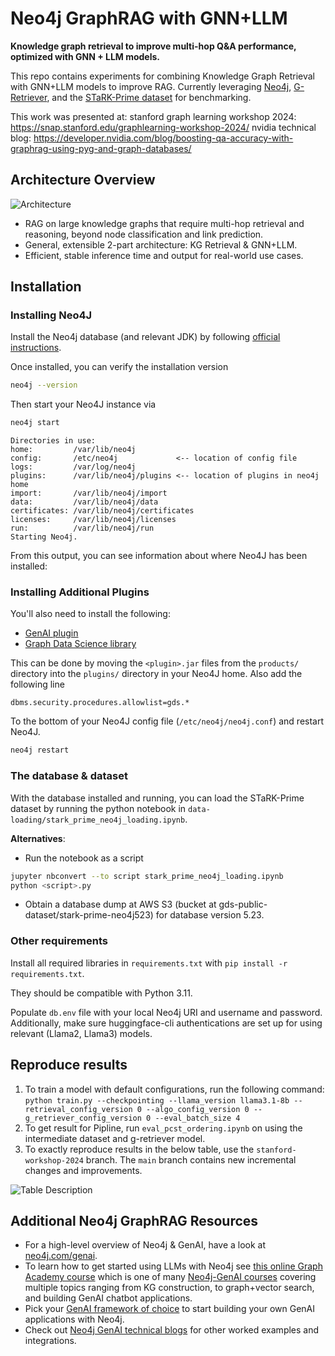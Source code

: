 # Neo4j GraphRAG with GNN+LLM

__Knowledge graph retrieval to improve multi-hop Q&A performance, optimized with GNN + LLM models.__

This repo contains experiments for combining Knowledge Graph Retrieval with GNN+LLM models to improve RAG.  Currently leveraging [Neo4j](https://neo4j.com/generativeai/), [G-Retriever](https://arxiv.org/abs/2402.07630), and the [STaRK-Prime dataset](https://stark.stanford.edu/dataset_prime.html) for benchmarking. 

This work was presented at: 
stanford graph learning workshop 2024: https://snap.stanford.edu/graphlearning-workshop-2024/
nvidia technical blog: https://developer.nvidia.com/blog/boosting-qa-accuracy-with-graphrag-using-pyg-and-graph-databases/

## Architecture Overview

![Architecture](architecture.png)

- RAG on large knowledge graphs that require multi-hop retrieval and reasoning, beyond node classification and link prediction.
- General, extensible 2-part architecture: KG Retrieval & GNN+LLM.
- Efficient, stable inference time and output for real-world use cases.

## Installation

### Installing Neo4J

Install the Neo4j database (and relevant JDK) by following [official instructions](https://neo4j.com/docs/operations-manual/current/installation/linux/debian/#debian-installation).

Once installed, you can verify the installation version 

```bash
neo4j --version
```

Then start your Neo4J instance via

```bash
neo4j start
```
```
Directories in use:
home:         /var/lib/neo4j
config:       /etc/neo4j             <-- location of config file
logs:         /var/log/neo4j
plugins:      /var/lib/neo4j/plugins <-- location of plugins in neo4j home
import:       /var/lib/neo4j/import
data:         /var/lib/neo4j/data
certificates: /var/lib/neo4j/certificates
licenses:     /var/lib/neo4j/licenses
run:          /var/lib/neo4j/run
Starting Neo4j.
```

From this output, you can see information about where Neo4J has been installed:

### Installing Additional Plugins

You'll also need to install the following:
 - [GenAI plugin](https://neo4j.com/docs/cypher-manual/current/genai-integrations/#_installation)
 - [Graph Data Science library](https://neo4j.com/docs/graph-data-science/current/installation/)

This can be done by moving the `<plugin>.jar` files from the `products/` directory into the `plugins/` directory in your Neo4J home. Also add the following line

```
dbms.security.procedures.allowlist=gds.*
```

To the bottom of your Neo4J config file (`/etc/neo4j/neo4j.conf`) and restart Neo4J.

```bash
neo4j restart
```


### The database & dataset

With the database installed and running, you can load the STaRK-Prime dataset by running the python notebook in `data-loading/stark_prime_neo4j_loading.ipynb`.

__Alternatives__:

- Run the notebook as a script

```bash
jupyter nbconvert --to script stark_prime_neo4j_loading.ipynb
python <script>.py
```

- Obtain a database dump at AWS S3 (bucket at gds-public-dataset/stark-prime-neo4j523) for database version 5.23.

### Other requirements

Install all required libraries in `requirements.txt` with `pip install -r requirements.txt`.

They should be compatible with Python 3.11.

Populate `db.env` file with your local Neo4j URI and username and password.
Additionally, make sure huggingface-cli authentications are set up for using relevant (Llama2, Llama3) models.


## Reproduce results
1. To train a model with default configurations, run the following command:
`python train.py --checkpointing --llama_version llama3.1-8b --retrieval_config_version 0 --algo_config_version 0 --g_retriever_config_version 0 --eval_batch_size 4`
2. To get result for Pipline, run `eval_pcst_ordering.ipynb` on using the intermediate dataset and g-retriever model.
3. To exactly reproduce results in the below table, use the `stanford-workshop-2024` branch. 
The `main` branch contains new incremental changes and improvements.
   
![Table Description](finalmetric.png)


## Additional Neo4j GraphRAG Resources
- For a high-level overview of Neo4j & GenAI, have a look at [neo4j.com/genai](http://neo4j.com/genai).
- To learn how to get started using LLMs with Neo4j see [this online Graph Academy course](https://graphacademy.neo4j.com/courses/llm-fundamentals/) which is one of many [Neo4j-GenAI courses](https://graphacademy.neo4j.com/categories/llms/) covering multiple topics ranging from KG construction, to graph+vector search, and building GenAI chatbot applications.
- Pick your [GenAI framework of choice](https://neo4j.com/developer/genai-ecosystem/genai-frameworks/) to start building your own GenAI applications with Neo4j.
- Check out [Neo4j GenAI technical blogs](https://neo4j.com/developer-blog/tagged/genai/) for other worked examples and integrations.


